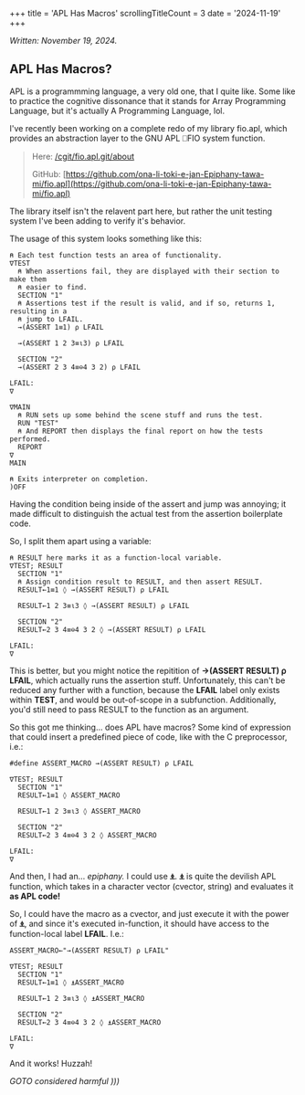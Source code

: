 +++
title               = 'APL Has Macros'
scrollingTitleCount = 3
date                = '2024-11-19'
+++

*Written: November 19, 2024.*

## APL Has Macros?

APL is a programmming language, a very old one, that I quite like. Some like to
practice the cognitive dissonance that it stands for Array Programming Language,
but it's actually A Programming Language, lol.

I've recently been working on a complete redo of my library fio.apl, which
provides an abstraction layer to the GNU APL ⎕FIO system function.

> Here: [/cgit/fio.apl.git/about](/cgit/fio.apl.git/about/)
>
> GitHub: [https://github.com/ona-li-toki-e-jan-Epiphany-tawa-mi/fio.apl](https://github.com/ona-li-toki-e-jan-Epiphany-tawa-mi/fio.apl)

The library itself isn't the relavent part here, but rather the unit testing
system I've been adding to verify it's behavior.

The usage of this system looks something like this:

```apl
⍝ Each test function tests an area of functionality.
∇TEST
  ⍝ When assertions fail, they are displayed with their section to make them
  ⍝ easier to find.
  SECTION "1"
  ⍝ Assertions test if the result is valid, and if so, returns 1, resulting in a
  ⍝ jump to LFAIL.
  →(ASSERT 1≡1) ⍴ LFAIL

  →(ASSERT 1 2 3≡⍳3) ⍴ LFAIL

  SECTION "2"
  →(ASSERT 2 3 4≡⊖4 3 2) ⍴ LFAIL

LFAIL:
∇

∇MAIN
  ⍝ RUN sets up some behind the scene stuff and runs the test.
  RUN "TEST"
  ⍝ And REPORT then displays the final report on how the tests performed.
  REPORT
∇
MAIN

⍝ Exits interpreter on completion.
)OFF
```

Having the condition being inside of the assert and jump was annoying; it made
difficult to distinguish the actual test from the assertion boilerplate code.

So, I split them apart using a variable:

```apl
⍝ RESULT here marks it as a function-local variable.
∇TEST; RESULT
  SECTION "1"
  ⍝ Assign condition result to RESULT, and then assert RESULT.
  RESULT←1≡1 ◊ →(ASSERT RESULT) ⍴ LFAIL

  RESULT←1 2 3≡⍳3 ◊ →(ASSERT RESULT) ⍴ LFAIL

  SECTION "2"
  RESULT←2 3 4≡⊖4 3 2 ◊ →(ASSERT RESULT) ⍴ LFAIL

LFAIL:
∇
```

This is better, but you might notice the repitition of **→(ASSERT RESULT) ⍴
LFAIL**, which actually runs the assertion stuff. Unfortunately, this can't be
reduced any further with a function, because the **LFAIL** label only exists
within **TEST**, and would be out-of-scope in a subfunction. Additionally, you'd
still need to pass RESULT to the function as an argument.

So this got me thinking... does APL have macros? Some kind of expression that
could insert a predefined piece of code, like with the C preprocessor, i.e.:

```apl
#define ASSERT_MACRO →(ASSERT RESULT) ⍴ LFAIL

∇TEST; RESULT
  SECTION "1"
  RESULT←1≡1 ◊ ASSERT_MACRO

  RESULT←1 2 3≡⍳3 ◊ ASSERT_MACRO

  SECTION "2"
  RESULT←2 3 4≡⊖4 3 2 ◊ ASSERT_MACRO

LFAIL:
∇
```

And then, I had an... *epiphany.* I could use **⍎**. **⍎** is quite the devilish APL
function, which takes in a character vector (cvector, string) and evaluates it
**as APL code!**

So, I could have the macro as a cvector, and just execute it with the power of
**⍎**, and since it's executed in-function, it should have access to the
function-local label **LFAIL**. I.e.:

```apl
ASSERT_MACRO←"→(ASSERT RESULT) ⍴ LFAIL"

∇TEST; RESULT
  SECTION "1"
  RESULT←1≡1 ◊ ⍎ASSERT_MACRO

  RESULT←1 2 3≡⍳3 ◊ ⍎ASSERT_MACRO

  SECTION "2"
  RESULT←2 3 4≡⊖4 3 2 ◊ ⍎ASSERT_MACRO

LFAIL:
∇
```

And it works! Huzzah!

*GOTO considered harmful )))*
